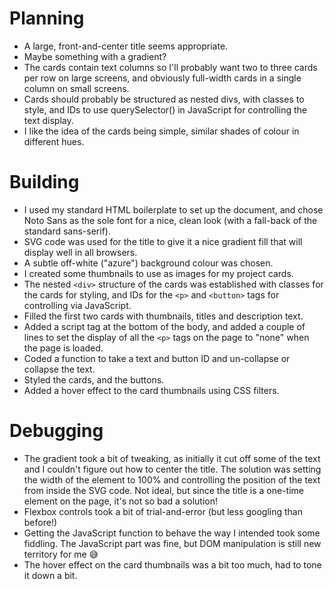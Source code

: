 # Planning
- A large, front-and-center title seems appropriate.
- Maybe something with a gradient?
- The cards contain text columns so I'll probably want two to three cards per row on large screens, and obviously full-width cards in a single column on small screens.
- Cards should probably be structured as nested divs, with classes to style, and IDs to use querySelector() in JavaScript for controlling the text display.
- I like the idea of the cards being simple, similar shades of colour in different hues.
# Building
- I used my standard HTML boilerplate to set up the document, and chose Noto Sans as the sole font for a nice, clean look (with a fall-back of the standard sans-serif).
- SVG code was used for the title to give it a nice gradient fill that will display well in all browsers.
- A subtle off-white ("azure") background colour was chosen.
- I created some thumbnails to use as images for my project cards.
- The nested `<div>` structure of the cards was established with classes for the cards for styling, and IDs for the `<p>` and `<button>` tags for controlling via JavaScript.
- Filled the first two cards with thumbnails, titles and description text.
- Added a script tag at the bottom of the body, and added a couple of lines to set the display of all the `<p>` tags on the page to "none" when the page is loaded.
- Coded a function to take a text and button ID and un-collapse or collapse the text.
- Styled the cards, and the buttons.
- Added a hover effect to the card thumbnails using CSS filters.
# Debugging
- The gradient took a bit of tweaking, as initially it cut off some of the text and I couldn't figure out how to center the title. The solution was setting the width of the element to 100% and controlling the position of the text from inside the SVG code. Not ideal, but since the title is a one-time element on the page, it's not so bad a solution!
- Flexbox controls took a bit of trial-and-error (but less googling than before!)
- Getting the JavaScript function to behave the way I intended took some fiddling. The JavaScript part was fine, but DOM manipulation is still new territory for me 😅
- The hover effect on the card thumbnails was a bit too much, had to tone it down a bit.
